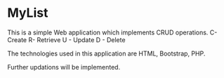 # MyList
This is a simple Web application which implements CRUD operations.
C- Create
R- Retrieve
U - Update
D - Delete

The technologies used in this application are HTML, Bootstrap, PHP.

Further updations will be implemented.

